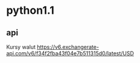# python1.1

## api
Kursy walut
https://v6.exchangerate-api.com/v6/f34f2fba43f04e7b511315d0/latest/USD
